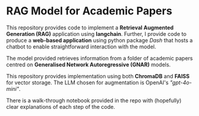 
# RAG Model for Academic Papers

This repository provides code to implement a **Retrieval Augmented Generation (RAG)** application using **langchain**. Further, I provide code to produce a **web-based application** using python package _Dash_ that hosts a chatbot to enable straightforward interaction with the model.

The model provided retrieves information from a folder of academic papers centred on **Generalised Network Autoregressive (GNAR)** models.

This repository provides implementation using both **ChromaDB** and **FAISS** for vector storage. The LLM chosen for augmentation is OpenAI's _"gpt-4o-mini"_.

There is a walk-through notebook provided in the repo with (hopefully) clear explanations of each step of the code.
